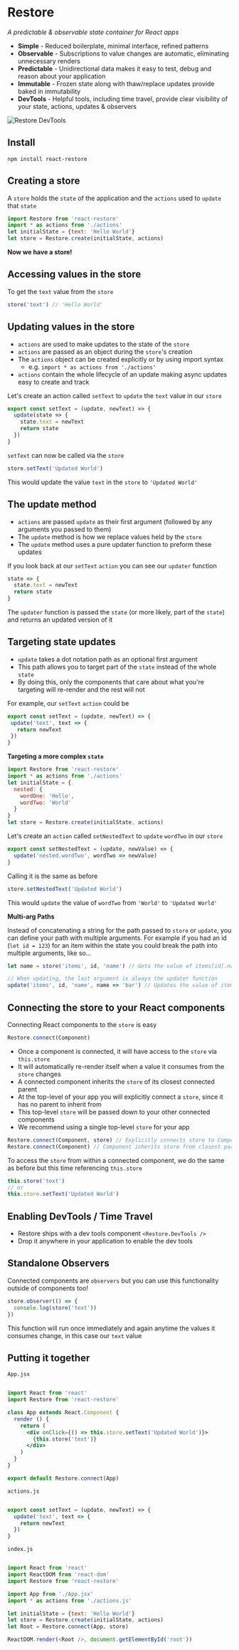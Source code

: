# Restore

*A predictable & observable state container for React apps*

- __Simple__ - Reduced boilerplate, minimal interface, refined patterns
- __Observable__ - Subscriptions to value changes are automatic, eliminating unnecessary renders
- __Predictable__ - Unidirectional data makes it easy to test, debug and reason about your application
- __Immutable__ - Frozen state along with thaw/replace updates provide baked in immutability
- __DevTools__ - Helpful tools, including time travel, provide clear visibility of your state, actions, updates & observers

![Restore DevTools](http://i.imgur.com/xn7dtIs.gif)

## Install

```
npm install react-restore
```

## Creating a store

A `store` holds the `state` of the application and the `actions` used to `update` that `state`

```javascript
import Restore from 'react-restore'
import * as actions from './actions'
let initialState = {text: 'Hello World'}
let store = Restore.create(initialState, actions)
```

__Now we have a store!__

## Accessing values in the store

To get the `text` value from the `store`
```javascript
store('text') // 'Hello World'
```
## Updating values in the store

* `actions` are used to make updates to the state of the `store`
* `actions` are passed as an object during the `store`'s creation
* The `actions` object can be created explicitly or by using import syntax
  * e.g. `import * as actions from './actions'`
* `actions` contain the whole lifecycle of an update making async updates easy to create and track

Let's create an action called `setText` to `update` the `text` value in our `store`

```javascript
export const setText = (update, newText) => {
  update(state => {
    state.text = newText
    return state
  })
}
```

`setText` can now be called via the `store`

```javascript
store.setText('Updated World') 
```

This would update the value `text` in the `store` to `'Updated World'`

## The update method

- `actions` are passed `update` as their first argument (followed by any arguments you passed to them)
- The `update` method is how we replace values held by the `store`
- The `update` method uses a pure updater function to preform these updates

If you look back at our `setText` `action` you can see our `updater` function

```javascript
state => {
  state.text = newText
  return state
}
```

The `updater` function is passed the `state` (or more likely, part of the `state`) and returns an updated version of it

## Targeting state updates

- `update` takes a dot notation path as an optional first argument
- This path allows you to target part of the `state` instead of the whole `state`
- By doing this, only the components that care about what you're targeting will re-render and the rest will not

For example, our `setText` `action` could be

```javascript
export const setText = (update, newText) => {
 update('text', text => {
   return newText
 })
}
```

__Targeting a more complex `state`__

```javascript
import Restore from 'react-restore'
import * as actions from './actions'
let initialState = {
  nested: {
    wordOne: 'Hello', 
    wordTwo: 'World'
  }
}
let store = Restore.create(initialState, actions)
```

Let's create an `action` called `setNestedText` to `update` `wordTwo` in our `store`

```javascript
export const setNestedText = (update, newValue) => {
  update('nested.wordTwo', wordTwo => newValue)
}
```

Calling it is the same as before

```javascript
store.setNestedText('Updated World')
```

This would `update` the value of `wordTwo` from `'World'` to `'Updated World'`

__Multi-arg Paths__
 
Instead of concatenating a string for the path passed to `store` or `update`, you can define your path with multiple arguments. For example if you had an id (`let id = 123`) for an item within the state you could break the path into multiple arguments, like so...

```javascript
let name = store('items', id, 'name') // Gets the value of items[id].name from the store

// When updating, the last argument is always the updater function
update('items', id, 'name', name => 'bar') // Updates the value of items[id].name to 'bar'
```

## Connecting the store to your React components

Connecting React components to the `store` is easy

```javascript
Restore.connect(Component)
```

- Once a component is connected, it will have access to the `store` via `this.store`
- It will automatically re-render itself when a value it consumes from the `store` changes
- A connected component inherits the `store` of its closest connected parent
- At the top-level of your app you will explicitly connect a `store`, since it has no parent to inherit from
- This top-level `store` will be passed down to your other connected components
- We recommend using a single top-level `store` for your app

```javascript
Restore.connect(Component, store) // Explicitly connects store to Component
Restore.connect(Component) // Component inherits store from closest parent Component
```

To access the `store` from within a connected component, we do the same as before but this time referencing `this.store`
```javascript 
this.store('text')
// or
this.store.setText('Updated World')
```

## Enabling DevTools / Time Travel

- Restore ships with a dev tools component `<Restore.DevTools />`
- Drop it anywhere in your application to enable the dev tools

## Standalone Observers

Connected components are `observers` but you can use this functionality outside of components too!

```javascript
store.observer(() => {
  console.log(store('text'))
})
```

This function will run once immediately and again anytime the values it consumes change, in this case our `text` value

## Putting it together

`App.jsx`
```jsx

import React from 'react'
import Restore from 'react-restore'

class App extends React.Component {
  render () {
    return (
      <div onClick={() => this.store.setText('Updated World')}>
        {this.store('text')}
      </div>
    )
  }
}

export default Restore.connect(App)

```

`actions.js`
```javascript

export const setText = (update, newText) => {
  update('text', text => {
    return newText
  })
}

```

`index.js`
```javascript

import React from 'react'
import ReactDOM from 'react-dom'
import Restore from 'react-restore'

import App from './App.jsx'
import * as actions from './actions.js'

let initialState = {text: 'Hello World'}
let store = Restore.create(initialState, actions)
let Root = Restore.connect(App, store)

ReactDOM.render(<Root />, document.getElementById('root'))

```
